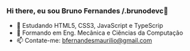 ### Hi there, eu sou Bruno Fernandes /.brunodevc👋

- 🔭 Estudando HTML5, CSS3, JavaScript e TypeScrip
- 🌱 Formando em Eng. Mecânica e Ciências da Computação
- 📫 Contate-me: bfernandesmaurilio@gmail.com
